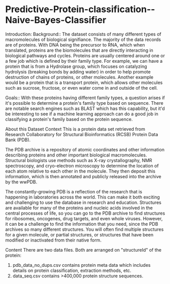 # Predictive-Protein-classification--Naive-Bayes-Classifier
Introduction:
Background::
The dataset consists of many different types of macromolecules of biological signifiance. 
The majority of the data records are of proteins. 
With DNA being the precursor to RNA, which when translated, proteins are the biomolecules that are directly interacting in biological pathways and cycles. Proteins are usually centered around one or a few job which is defined by their family type. For example, we can have a protein that is from a Hydrolase group, which focuses on catalyzing hydrolysis (breaking bonds by adding water) in order to help promote destruction of chains of proteins, or other molecules. Another example would be a protein that is a transport protein, which allows other molecules such as sucrose, fructose, or even water come in and outside of the cell.

Goals::
With these proteins having different family types, a question arises if it's possible to determine a protein's family type based on sequence. There are notable search engines such as BLAST which has this capability, but it'd be interesting to see if a machine learning approach can do a good job in classifying a protein's family based on the protein sequence.

About this Dataset
Context
This is a protein data set retrieved from Research Collaboratory for Structural Bioinformatics (RCSB) Protein Data Bank (PDB).

The PDB archive is a repository of atomic coordinates and other information describing proteins and other important biological macromolecules. Structural biologists use methods such as X-ray crystallography, NMR spectroscopy, and cryo-electron microscopy to determine the location of each atom relative to each other in the molecule. They then deposit this information, which is then annotated and publicly released into the archive by the wwPDB.

The constantly-growing PDB is a reflection of the research that is happening in laboratories across the world. This can make it both exciting and challenging to use the database in research and education. Structures are available for many of the proteins and nucleic acids involved in the central processes of life, so you can go to the PDB archive to find structures for ribosomes, oncogenes, drug targets, and even whole viruses. However, it can be a challenge to find the information that you need, since the PDB archives so many different structures. You will often find multiple structures for a given molecule, or partial structures, or structures that have been modified or inactivated from their native form.

Content
There are two data files. Both are arranged on "structureId" of the protein:
1. pdb_data_no_dups.csv contains protein meta data which includes details on protein classification, extraction methods, etc.
2. data_seq.csv contains >400,000 protein structure sequences.

